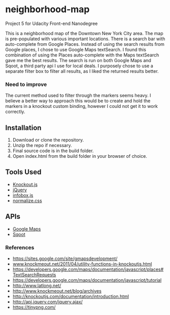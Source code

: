 # neighborhood-map
Project 5 for Udacity Front-end Nanodegree

This is a neighborhood map of the Downtown New York City area. The map is pre-populated with various important locations. There is a search bar with auto-complete from Google Places. Instead of using the search results from Google places, I chose to use Google Maps textSearch. I found this combination of using the Places auto-complete with the Maps textSearch gave me the best results. The search is run on both Google Maps and Sqoot, a third party api I use for local deals. I purposely chose to use a separate filter box to filter all results, as I liked the returned results better. 

### Need to improve
The current method used to filter through the markers seems heavy. I believe a better way to approach this would be to create and hold the markers in a knockout custom binding, however I could not get it to work correctly. 

## Installation
1. Download or clone the repository.
2. Unzip the repo if necessary.
3. Final source code is in the build folder.
3. Open index.html from the build folder in your browser of choice.

## Tools Used
* [Knockout.js](http://knockoutjs.com/)
* [jQuery](http://jquery.com)
* [infobox.js](http://gist.github.com/wbotelhos/5695744)
* [normalize.css](http://necolas.github.io/normalize.css/)

## APIs
* [Google Maps](https://developers.google.com/maps/)
* [Sqoot](https://www.sqoot.com/)

### References

* https://sites.google.com/site/gmapsdevelopment/
* www.knockmeout.net/2011/04/utility-functions-in-knockoutjs.html
* https://developers.google.com/maps/documentation/javascript/places#TextSearchRequests
* https://developers.google.com/maps/documentation/javascript/tutorial
* http://www.latlong.net/
* http://www.knockmeout.net/blog/archives
* http://knockoutjs.com/documentation/introduction.html
* http://api.jquery.com/jquery.ajax/
* https://tinypng.com/

